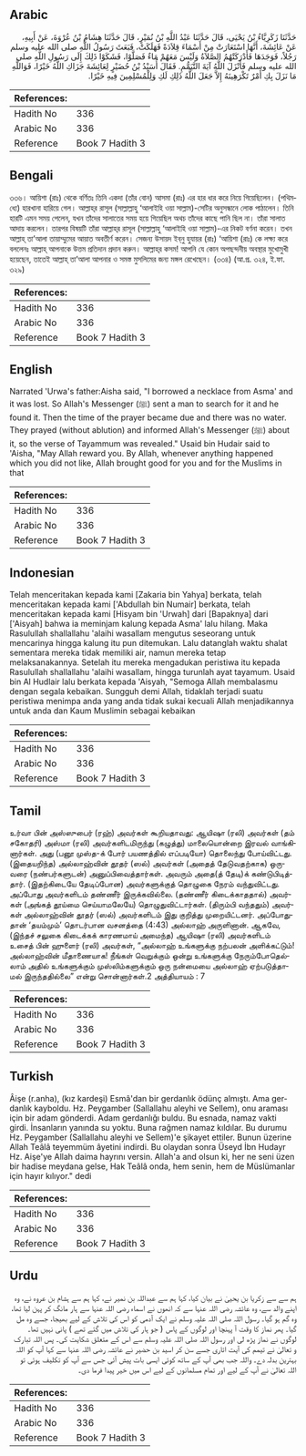 ## Arabic


<div dir="rtl" lang="ar" style={{fontSize:'larger',backgroundColor:'#f8f9fa',padding:20}}>
حَدَّثَنَا زَكَرِيَّاءُ بْنُ يَحْيَى، قَالَ حَدَّثَنَا عَبْدُ اللَّهِ بْنُ نُمَيْرٍ، قَالَ حَدَّثَنَا هِشَامُ بْنُ عُرْوَةَ، عَنْ أَبِيهِ، عَنْ عَائِشَةَ، أَنَّهَا اسْتَعَارَتْ مِنْ أَسْمَاءَ قِلاَدَةً فَهَلَكَتْ، فَبَعَثَ رَسُولُ اللَّهِ صلى الله عليه وسلم رَجُلاً، فَوَجَدَهَا فَأَدْرَكَتْهُمُ الصَّلاَةُ وَلَيْسَ مَعَهُمْ مَاءٌ فَصَلَّوْا، فَشَكَوْا ذَلِكَ إِلَى رَسُولِ اللَّهِ صلى الله عليه وسلم فَأَنْزَلَ اللَّهُ آيَةَ التَّيَمُّمِ‏.‏ فَقَالَ أُسَيْدُ بْنُ حُضَيْرٍ لِعَائِشَةَ جَزَاكِ اللَّهُ خَيْرًا، فَوَاللَّهِ مَا نَزَلَ بِكِ أَمْرٌ تَكْرَهِينَهُ إِلاَّ جَعَلَ اللَّهُ ذَلِكِ لَكِ وَلِلْمُسْلِمِينَ فِيهِ خَيْرًا‏.‏
</div>
<div style={{backgroundColor:'#f8f9fa',padding:20, marginBottom: 10}}><table> <thead> <tr> <th>References:</th> <th></th> </tr> </thead> <tbody><tr><td>Hadith No</td><td>336</td></tr><tr><td>Arabic No</td><td>336</td></tr><tr><td>Reference</td><td>Book 7 Hadith 3</td></tr></tbody></table></div>

## Bengali


<div dir="ltr" lang="bn" style={{fontSize:'larger',backgroundColor:'#f8f9fa',padding:20}}>
৩৩৬। আয়িশা (রাঃ) থেকে বর্ণিতঃ তিনি একদা (তাঁর বোন) আসমা (রাঃ) এর হার ধার করে নিয়ে গিয়েছিলেন। (পথিমধ্যে) হারখানা হারিয়ে গেল। আল্লাহ্‌র রাসূল (সাল্লাল্লাহু ‘আলাইহি ওয়া সাল্লাম)-সেটির অনুসন্ধানে লোক পাঠালেন। তিনি হারটি এমন সময় পেলেন, যখন তাঁদের সালাতের সময় হয়ে গিয়েছিল অথচ তাঁদের কাছে পানি ছিল না। তাঁরা সালাত আদায় করলেন। তারপর বিষয়টি তাঁরা আল্লাহ্‌র রাসূল (সাল্লাল্লাহু ‘আলাইহি ওয়া সাল্লাম)-এর নিকট বর্ণনা করেন। তখন আল্লাহ্‌ তা’আলা তায়াম্মুমের আয়াত অবতীর্ণ করেন। সেজন্য উসায়দ ইব্‌নু হুযায়র (রাঃ) ‘আয়িশা (রাঃ) কে লক্ষ্য করে বললেনঃ আল্লাহ্‌ আপনাকে উত্তম প্রতিদান প্রদান করুন। আল্লাহ্‌র কসম! আপনি যে কোন অপছন্দনীয় অবস্থার মুখোমুখী হয়েছেন, তাতেই আল্লাহ্‌ তা’আলা আপনার ও সমস্ত মুসলিমের জন্য মঙ্গল রেখেছেন। (৩৩৪) (আ.প্র. ৩২৪, ই.ফা. ৩২৯)
</div>
<div style={{backgroundColor:'#f8f9fa',padding:20, marginBottom: 10}}><table> <thead> <tr> <th>References:</th> <th></th> </tr> </thead> <tbody><tr><td>Hadith No</td><td>336</td></tr><tr><td>Arabic No</td><td>336</td></tr><tr><td>Reference</td><td>Book 7 Hadith 3</td></tr></tbody></table></div>

## English


<div dir="ltr" lang="en" style={{fontSize:'larger',backgroundColor:'#f8f9fa',padding:20}}>
Narrated 'Urwa's father:Aisha said, "I borrowed a necklace from Asma' and it was lost. So Allah's Messenger (ﷺ) sent a man to search for it and he found it. Then the time of the prayer became due and there was no water. They prayed (without ablution) and informed Allah's Messenger (ﷺ) about it, so the verse of Tayammum was revealed." Usaid bin Hudair said to 'Aisha, "May Allah reward you. By Allah, whenever anything happened which you did not like, Allah brought good for you and for the Muslims in that
</div>
<div style={{backgroundColor:'#f8f9fa',padding:20, marginBottom: 10}}><table> <thead> <tr> <th>References:</th> <th></th> </tr> </thead> <tbody><tr><td>Hadith No</td><td>336</td></tr><tr><td>Arabic No</td><td>336</td></tr><tr><td>Reference</td><td>Book 7 Hadith 3</td></tr></tbody></table></div>

## Indonesian


<div dir="ltr" lang="id" style={{fontSize:'larger',backgroundColor:'#f8f9fa',padding:20}}>
Telah menceritakan kepada kami [Zakaria bin Yahya] berkata, telah menceritakan kepada kami ['Abdullah bin Numair] berkata, telah menceritakan kepada kami [Hisyam bin 'Urwah] dari [Bapaknya] dari ['Aisyah] bahwa ia meminjam kalung kepada Asma' lalu hilang. Maka Rasulullah shallallahu 'alaihi wasallam mengutus seseorang untuk mencarinya hingga kalung itu pun ditemukan. Lalu datanglah waktu shalat sementara mereka tidak memiliki air, namun mereka tetap melaksanakannya. Setelah itu mereka mengadukan peristiwa itu kepada Rasulullah shallallahu 'alaihi wasallam, hingga turunlah ayat tayamum. Usaid bin Al Hudlair lalu berkata kepada 'Aisyah, "Semoga Allah membalasmu dengan segala kebaikan. Sungguh demi Allah, tidaklah terjadi suatu peristiwa menimpa anda yang anda tidak sukai kecuali Allah menjadikannya untuk anda dan Kaum Muslimin sebagai kebaikan
</div>
<div style={{backgroundColor:'#f8f9fa',padding:20, marginBottom: 10}}><table> <thead> <tr> <th>References:</th> <th></th> </tr> </thead> <tbody><tr><td>Hadith No</td><td>336</td></tr><tr><td>Arabic No</td><td>336</td></tr><tr><td>Reference</td><td>Book 7 Hadith 3</td></tr></tbody></table></div>

## Tamil


<div dir="ltr" lang="ta" style={{fontSize:'larger',backgroundColor:'#f8f9fa',padding:20}}>
உர்வா பின் அஸ்ஸுபைர் (ரஹ்) அவர்கள் கூறியதாவது: ஆயிஷா (ரலி) அவர்கள் (தம் சகோதரி) அஸ்மா (ரலி) அவர்களிடமிருந்து (கழுத்து) மாலையொன்றை இரவல் வாங்கினார்கள். அது (பனூ முஸ்த-க் போர் பயணத்தில் எப்படியோ) தொலைந்து போய்விட்டது. (இதையறிந்த) அல்லாஹ்வின் தூதர் (ஸல்) அவர்கள் (அதைத் தேடுவதற்காக) ஒருவரை (நண்பர்களுடன்) அனுப்பிவைத்தார்கள். அவரும் அதை(த் தேடி)க் கண்டுபிடித்தார். (இதற்கிடையே தேடிப்போன) அவர்களுக்குத் தொழுகை நேரம் வந்துவிட்டது. அப்போது அவர்களிடம் தண்ணீர் இருக்கவில்லை. (தண்ணீர் கிடைக்காததால்) அவர்கள் (அங்கத் தூய்மை செய்யாமலேயே) தொழுதுவிட்டார்கள். (திரும்பி வந்ததும்) அவர்கள் அல்லாஹ்வின் தூதர் (ஸல்) அவர்களிடம் இது குறித்து முறையிட்டனர். அப்போதுதான் ‘தயம்மும்’ தொடர்பான வசனத்தை (4:43) அல்லாஹ் அருளினான். ஆகவே, (இந்தச் சலுகை கிடைக்கக் காரணமாய் அமைந்த) ஆயிஷா (ரலி) அவர்களிடம் உசைத் பின் ஹுளைர் (ரலி) அவர்கள், “அல்லாஹ் உங்களுக்கு நற்பலன் அளிக்கட்டும்! அல்லாஹ்வின் மீதாணையாக! நீங்கள் வெறுக்கும் ஒன்று உங்களுக்கு நேரும்போதெல்லாம் அதில் உங்களுக்கும் முஸ்லிம்களுக்கும் ஒரு நன்மையை அல்லாஹ் ஏற்படுத்தாமல் இருந்ததில்லை” என்று சொன்னார்கள்.2 அத்தியாயம் : 7
</div>
<div style={{backgroundColor:'#f8f9fa',padding:20, marginBottom: 10}}><table> <thead> <tr> <th>References:</th> <th></th> </tr> </thead> <tbody><tr><td>Hadith No</td><td>336</td></tr><tr><td>Arabic No</td><td>336</td></tr><tr><td>Reference</td><td>Book 7 Hadith 3</td></tr></tbody></table></div>

## Turkish


<div dir="ltr" lang="tr" style={{fontSize:'larger',backgroundColor:'#f8f9fa',padding:20}}>
Âişe (r.anha), (kız kardeşi) Esmâ'dan bir gerdanlık ödünç almıştı. Ama ger­danlık kayboldu. Hz. Peygamber (Sallallahu aleyhi ve Sellem), onu araması için bir adam gönderdi. Adam gerdanlığı buldu. Bu esnada, namaz vakti girdi. İnsanların yanında su yoktu. Buna rağmen namaz kıldılar. Bu durumu Hz. Peygamber (Sallallahu aleyhi ve Sellem)'e şikayet ettiler. Bunun üzerine Allah Teâlâ teyemmüm âyetini indirdi. Bu olaydan sonra Üseyd İbn Hudayr Hz. Aişe'ye Allah daima hayrını ver­sin. Allah'a and olsun ki, her ne seni üzen bir hadise meydana gelse, Hak Teâlâ onda, hem senin, hem de Müslümanlar için hayır kılıyor." dedi
</div>
<div style={{backgroundColor:'#f8f9fa',padding:20, marginBottom: 10}}><table> <thead> <tr> <th>References:</th> <th></th> </tr> </thead> <tbody><tr><td>Hadith No</td><td>336</td></tr><tr><td>Arabic No</td><td>336</td></tr><tr><td>Reference</td><td>Book 7 Hadith 3</td></tr></tbody></table></div>

## Urdu


<div dir="rtl" lang="ur" style={{fontSize:'larger',backgroundColor:'#f8f9fa',padding:20}}>
ہم سے سے زکریا بن یحییٰ نے بیان کیا، کہا ہم سے عبداللہ بن نمیر نے، کہا ہم سے ہشام بن عروہ نے، وہ اپنے والد سے، وہ عائشہ رضی اللہ عنہا سے کہ انھوں نے اسماء رضی اللہ عنہا سے ہار مانگ کر پہن لیا تھا، وہ گم ہو گیا۔ رسول اللہ صلی اللہ علیہ وسلم نے ایک آدمی کو اس کی تلاش کے لیے بھیجا، جسے وہ مل گیا۔ پھر نماز کا وقت آ پہنچا اور لوگوں کے پاس ( جو ہار کی تلاش میں گئے تھے ) پانی نہیں تھا۔ لوگوں نے نماز پڑھ لی اور رسول اللہ صلی اللہ علیہ وسلم سے اس کے متعلق شکایت کی۔ پس اللہ تبارک و تعالیٰ نے تیمم کی آیت اتاری جسے سن کر اسید بن حضیر نے عائشہ رضی اللہ عنہا سے کہا آپ کو اللہ بہترین بدلہ دے۔ واللہ جب بھی آپ کے ساتھ کوئی ایسی بات پیش آئی جس سے آپ کو تکلیف ہوئی تو اللہ تعالیٰ نے آپ کے لیے اور تمام مسلمانوں کے لیے اس میں خیر پیدا فرما دی۔
</div>
<div style={{backgroundColor:'#f8f9fa',padding:20, marginBottom: 10}}><table> <thead> <tr> <th>References:</th> <th></th> </tr> </thead> <tbody><tr><td>Hadith No</td><td>336</td></tr><tr><td>Arabic No</td><td>336</td></tr><tr><td>Reference</td><td>Book 7 Hadith 3</td></tr></tbody></table></div>